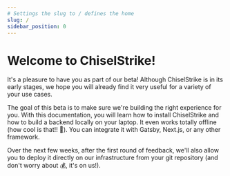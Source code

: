 ```yaml
---
# Settings the slug to / defines the home
slug: /
sidebar_position: 0
---
```

# Welcome to ChiselStrike!

It's a pleasure to have you as part of our beta! Although
ChiselStrike is in its early stages, we hope you will already find it very
useful for a variety of your use cases.

The goal of this beta is to make sure we're building the right experience
for you. With this documentation, you will learn how to install ChiselStrike
and how to build a backend locally on your laptop.
It even works totally offline (how cool is that!! 🤩). You can integrate it with Gatsby,
Next.js, or any other framework.

Over the next few weeks, after the first round of feedback, we'll also allow you to deploy
it directly on our infrastructure from your git repository (and don't worry about 💰, it's
on us!).
